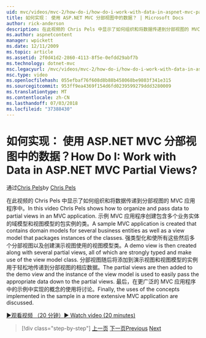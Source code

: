 ```yaml
---
uid: mvc/videos/mvc-2/how-do-i/how-do-i-work-with-data-in-aspnet-mvc-partial-views
title: 如何实现： 使用 ASP.NET MVC 分部视图中的数据？ | Microsoft Docs
author: rick-anderson
description: 在此视频的 Chris Pels 中显示了如何组织和将数据传递到分部视图的 MVC 应用程序中。 示例 MVC 应用程序创建包含域...
ms.author: aspnetcontent
manager: wpickett
ms.date: 12/11/2009
ms.topic: article
ms.assetid: 2f0d41d2-2860-4113-8f5e-0efdd29abf7b
ms.technology: dotnet-mvc
msc.legacyurl: /mvc/videos/mvc-2/how-do-i/how-do-i-work-with-data-in-aspnet-mvc-partial-views
msc.type: video
ms.openlocfilehash: 055efbaf76f608d8b88b458068be9803f341e315
ms.sourcegitcommit: 953ff9ea4369f154d6fd0239599279ddd3280009
ms.translationtype: MT
ms.contentlocale: zh-CN
ms.lasthandoff: 07/03/2018
ms.locfileid: "37388430"
---
```

<a name="how-do-i-work-with-data-in-aspnet-mvc-partial-views"></a><span data-ttu-id="7d59c-105">如何实现： 使用 ASP.NET MVC 分部视图中的数据？</span><span class="sxs-lookup"><span data-stu-id="7d59c-105">How Do I: Work with Data in ASP.NET MVC Partial Views?</span></span>
====================
<span data-ttu-id="7d59c-106">通过[Chris Pels](https://twitter.com/chrispels)</span><span class="sxs-lookup"><span data-stu-id="7d59c-106">by [Chris Pels](https://twitter.com/chrispels)</span></span>

<span data-ttu-id="7d59c-107">在此视频的 Chris Pels 中显示了如何组织和将数据传递到分部视图的 MVC 应用程序中。</span><span class="sxs-lookup"><span data-stu-id="7d59c-107">In this video Chris Pels shows how to organize and pass data to partial views in an MVC application.</span></span> <span data-ttu-id="7d59c-108">示例 MVC 应用程序创建包含多个业务实体的域模型和视图模型的包实例的类。</span><span class="sxs-lookup"><span data-stu-id="7d59c-108">A sample MVC application is created that contains domain models for several business entities as well as a view model that packages instances of the classes.</span></span> <span data-ttu-id="7d59c-109">强类型化和使所有这些然后多个分部视图以及创建演示视图使用的视图模型类。</span><span class="sxs-lookup"><span data-stu-id="7d59c-109">A demo view is then created along with several partial views, all of which are strongly typed and make use of the view model class.</span></span> <span data-ttu-id="7d59c-110">分部视图随后将添加到演示视图和视图模型的实例用于轻松地传递到分部视图的相应数据。</span><span class="sxs-lookup"><span data-stu-id="7d59c-110">The partial views are then added to the demo view and the instance of the view model is used to easily pass the appropriate data down to the partial views.</span></span> <span data-ttu-id="7d59c-111">最后，在更广泛的 MVC 应用程序中的示例中实现的概念的使用将讨论。</span><span class="sxs-lookup"><span data-stu-id="7d59c-111">Finally, the uses of the concepts implemented in the sample in a more extensive MVC application are discussed.</span></span>

[<span data-ttu-id="7d59c-112">&#9654;观看视频 （20 分钟）</span><span class="sxs-lookup"><span data-stu-id="7d59c-112">&#9654; Watch video (20 minutes)</span></span>](https://channel9.msdn.com/Blogs/ASP-NET-Site-Videos/how-do-i-work-with-data-in-aspnet-mvc-partial-views)

> [!div class="step-by-step"]
> <span data-ttu-id="7d59c-113">[上一页](how-do-i-return-json-formatted-data-for-an-ajax-call-in-an-aspnet-mvc-web-application.md)
> [下一页](how-do-i-implement-view-models-to-manage-data-for-aspnet-mvc-views.md)</span><span class="sxs-lookup"><span data-stu-id="7d59c-113">[Previous](how-do-i-return-json-formatted-data-for-an-ajax-call-in-an-aspnet-mvc-web-application.md)
[Next](how-do-i-implement-view-models-to-manage-data-for-aspnet-mvc-views.md)</span></span>
